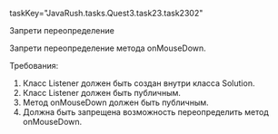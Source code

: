 taskKey="JavaRush.tasks.Quest3.task23.task2302"

Запрети переопределение

Запрети переопределение метода onMouseDown.


Требования:
1.	Класс Listener должен быть создан внутри класса Solution.
2.	Класс Listener должен быть публичным.
3.	Метод onMouseDown должен быть публичным.
4.	Должна быть запрещена возможность переопределить метод onMouseDown.


